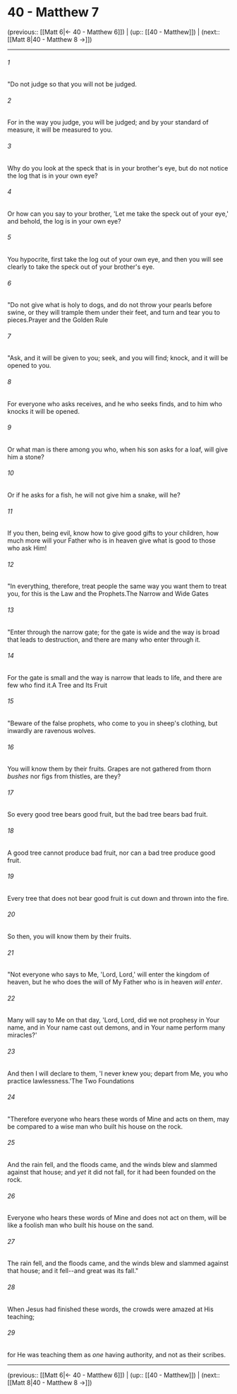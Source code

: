 # 40 - Matthew 7

(previous:: [[Matt 6|← 40 - Matthew 6]]) | (up:: [[40 - Matthew]]) | (next:: [[Matt 8|40 - Matthew 8 →]])

***


###### 1 
"Do not judge so that you will not be judged. 

###### 2 
For in the way you judge, you will be judged; and by your standard of measure, it will be measured to you. 

###### 3 
Why do you look at the speck that is in your brother's eye, but do not notice the log that is in your own eye? 

###### 4 
Or how can you say to your brother, 'Let me take the speck out of your eye,' and behold, the log is in your own eye? 

###### 5 
You hypocrite, first take the log out of your own eye, and then you will see clearly to take the speck out of your brother's eye. 

###### 6 
"Do not give what is holy to dogs, and do not throw your pearls before swine, or they will trample them under their feet, and turn and tear you to pieces.Prayer and the Golden Rule 

###### 7 
"Ask, and it will be given to you; seek, and you will find; knock, and it will be opened to you. 

###### 8 
For everyone who asks receives, and he who seeks finds, and to him who knocks it will be opened. 

###### 9 
Or what man is there among you who, when his son asks for a loaf, will give him a stone? 

###### 10 
Or if he asks for a fish, he will not give him a snake, will he? 

###### 11 
If you then, being evil, know how to give good gifts to your children, how much more will your Father who is in heaven give what is good to those who ask Him! 

###### 12 
"In everything, therefore, treat people the same way you want them to treat you, for this is the Law and the Prophets.The Narrow and Wide Gates 

###### 13 
"Enter through the narrow gate; for the gate is wide and the way is broad that leads to destruction, and there are many who enter through it. 

###### 14 
For the gate is small and the way is narrow that leads to life, and there are few who find it.A Tree and Its Fruit 

###### 15 
"Beware of the false prophets, who come to you in sheep's clothing, but inwardly are ravenous wolves. 

###### 16 
You will know them by their fruits. Grapes are not gathered from thorn _bushes_ nor figs from thistles, are they? 

###### 17 
So every good tree bears good fruit, but the bad tree bears bad fruit. 

###### 18 
A good tree cannot produce bad fruit, nor can a bad tree produce good fruit. 

###### 19 
Every tree that does not bear good fruit is cut down and thrown into the fire. 

###### 20 
So then, you will know them by their fruits. 

###### 21 
"Not everyone who says to Me, 'Lord, Lord,' will enter the kingdom of heaven, but he who does the will of My Father who is in heaven _will enter_. 

###### 22 
Many will say to Me on that day, 'Lord, Lord, did we not prophesy in Your name, and in Your name cast out demons, and in Your name perform many miracles?' 

###### 23 
And then I will declare to them, 'I never knew you; depart from Me, you who practice lawlessness.'The Two Foundations 

###### 24 
"Therefore everyone who hears these words of Mine and acts on them, may be compared to a wise man who built his house on the rock. 

###### 25 
And the rain fell, and the floods came, and the winds blew and slammed against that house; and _yet_ it did not fall, for it had been founded on the rock. 

###### 26 
Everyone who hears these words of Mine and does not act on them, will be like a foolish man who built his house on the sand. 

###### 27 
The rain fell, and the floods came, and the winds blew and slammed against that house; and it fell--and great was its fall." 

###### 28 
When Jesus had finished these words, the crowds were amazed at His teaching; 

###### 29 
for He was teaching them as _one_ having authority, and not as their scribes.

***

(previous:: [[Matt 6|← 40 - Matthew 6]]) | (up:: [[40 - Matthew]]) | (next:: [[Matt 8|40 - Matthew 8 →]])
